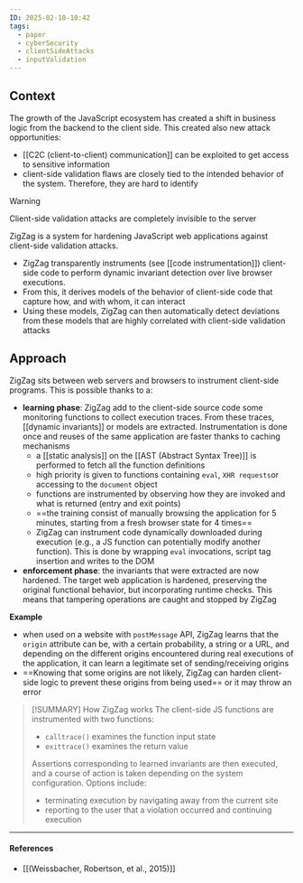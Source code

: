 ```yaml
---
ID: 2025-02-10-10:42
tags:
  - paper
  - cyberSecurity
  - clientSideAttacks
  - inputValidation
---
```

## Context

The growth of the JavaScript ecosystem has created a shift in business logic from the backend to the client side. This created also new attack opportunities:
- [[C2C (client-to-client) communication]] can be exploited to get access to sensitive information
- client-side validation flaws are closely tied to the intended behavior of the system. Therefore, they are hard to identify


> [!WARNING]
Client-side validation attacks are completely invisible to the server

ZigZag is a system for hardening JavaScript web applications against client-side validation attacks.
- ZigZag transparently instruments (see [[code instrumentation]]) client-side code to perform dynamic invariant detection over live browser executions. 
- From this, it derives models of the behavior of client-side code that capture how, and with whom, it can interact
- Using these models, ZigZag can then automatically detect deviations from these models that are highly correlated with client-side validation attacks
## Approach

ZigZag sits between web servers and browsers to instrument client-side programs. This is possible thanks to a:
- **learning phase**: ZigZag add to the client-side source code some monitoring functions to collect execution traces. From these traces, [[dynamic invariants]] or models are extracted. Instrumentation is done once and reuses of the same application are faster thanks to caching mechanisms
	- a [[static analysis]] on the [[AST (Abstract Syntax Tree)]] is performed to fetch all the function definitions
	- high priority is given to functions containing `eval`, `XHR requests`or accessing to the `document` object
	- functions are instrumented by observing how they are invoked and what is returned (entry and exit points)
	- ==the training consist of manually browsing the application for 5 minutes, starting from a fresh browser state for 4 times==
	- ZigZag can instrument code dynamically downloaded during execution (e.g., a JS function can potentially modify another function). This is done by wrapping `eval` invocations, script tag insertion and writes to the DOM
- **enforcement phase**: the invariants that were extracted are now hardened. The target web application is hardened, preserving the original functional behavior, but incorporating runtime checks. This means that tampering operations are caught and stopped by ZigZag

**Example**
- when used on a website with `postMessage` API, ZigZag learns that the `origin` attribute can be, with a certain probability, a string or a URL, and depending on the different origins encountered during real executions of the application, it can learn a legitimate set of sending/receiving origins
- ==Knowing that some origins are not likely, ZigZag can harden client-side logic to prevent these origins from being used== or it may throw an error


> [!SUMMARY] How ZigZag works
> The client-side JS functions are instrumented with two functions:
> - `calltrace()` examines the function input state
> - `exittrace()` examines the return value
>   
>  Assertions corresponding to learned invariants are then executed, and a course of action is taken depending on the system configuration. 
>  Options include:
>  - terminating execution by navigating away from the current site
>  - reporting to the user that a violation occurred and continuing execution


---
#### References
- [[(Weissbacher, Robertson, et al., 2015)]]

